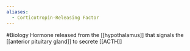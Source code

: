 ```yaml
---
aliases:
  - Corticotropin-Releasing Factor
---
```

#Biology 
Hormone released from the [[hypothalamus]] that signals the [[anterior pituitary gland]] to secrete [[ACTH]]
